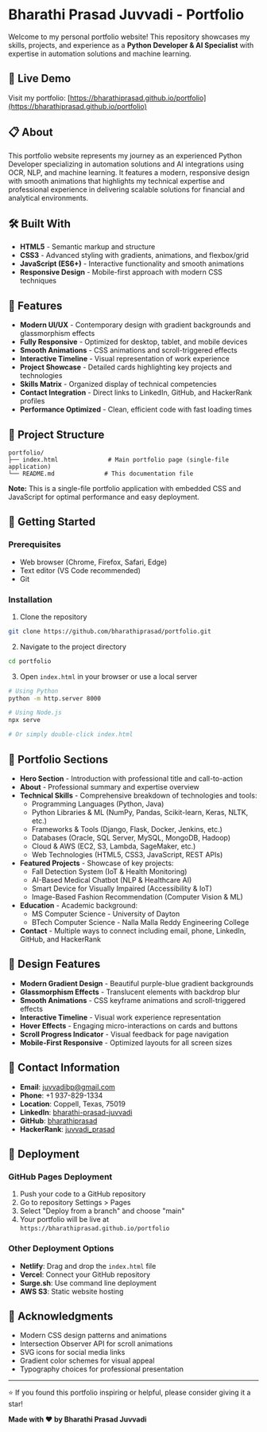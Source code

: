 # Bharathi Prasad Juvvadi - Portfolio

Welcome to my personal portfolio website! This repository showcases my skills, projects, and experience as a **Python Developer & AI Specialist** with expertise in automation solutions and machine learning.

## 🌟 Live Demo

Visit my portfolio: [https://bharathiprasad.github.io/portfolio](https://bharathiprasad.github.io/portfolio)

## 📋 About

This portfolio website represents my journey as an experienced Python Developer specializing in automation solutions and AI integrations using OCR, NLP, and machine learning. It features a modern, responsive design with smooth animations that highlights my technical expertise and professional experience in delivering scalable solutions for financial and analytical environments.

## 🛠️ Built With

- **HTML5** - Semantic markup and structure
- **CSS3** - Advanced styling with gradients, animations, and flexbox/grid
- **JavaScript (ES6+)** - Interactive functionality and smooth animations
- **Responsive Design** - Mobile-first approach with modern CSS techniques

## 🎯 Features

- **Modern UI/UX** - Contemporary design with gradient backgrounds and glassmorphism effects
- **Fully Responsive** - Optimized for desktop, tablet, and mobile devices
- **Smooth Animations** - CSS animations and scroll-triggered effects
- **Interactive Timeline** - Visual representation of work experience
- **Project Showcase** - Detailed cards highlighting key projects and technologies
- **Skills Matrix** - Organized display of technical competencies
- **Contact Integration** - Direct links to LinkedIn, GitHub, and HackerRank profiles
- **Performance Optimized** - Clean, efficient code with fast loading times

## 📂 Project Structure

```
portfolio/
├── index.html              # Main portfolio page (single-file application)
└── README.md              # This documentation file
```

**Note:** This is a single-file portfolio application with embedded CSS and JavaScript for optimal performance and easy deployment.

## 🚀 Getting Started

### Prerequisites
- Web browser (Chrome, Firefox, Safari, Edge)
- Text editor (VS Code recommended)
- Git

### Installation

1. Clone the repository
```bash
git clone https://github.com/bharathiprasad/portfolio.git
```

2. Navigate to the project directory
```bash
cd portfolio
```

3. Open `index.html` in your browser or use a local server
```bash
# Using Python
python -m http.server 8000

# Using Node.js
npx serve

# Or simply double-click index.html
```

## 📱 Portfolio Sections

- **Hero Section** - Introduction with professional title and call-to-action
- **About** - Professional summary and expertise overview
- **Technical Skills** - Comprehensive breakdown of technologies and tools:
  - Programming Languages (Python, Java)
  - Python Libraries & ML (NumPy, Pandas, Scikit-learn, Keras, NLTK, etc.)
  - Frameworks & Tools (Django, Flask, Docker, Jenkins, etc.)
  - Databases (Oracle, SQL Server, MySQL, MongoDB, Hadoop)
  - Cloud & AWS (EC2, S3, Lambda, SageMaker, etc.)
  - Web Technologies (HTML5, CSS3, JavaScript, REST APIs)
- **Featured Projects** - Showcase of key projects:
  - Fall Detection System (IoT & Health Monitoring)
  - AI-Based Medical Chatbot (NLP & Healthcare AI)
  - Smart Device for Visually Impaired (Accessibility & IoT)
  - Image-Based Fashion Recommendation (Computer Vision & ML)
- **Education** - Academic background:
  - MS Computer Science - University of Dayton
  - BTech Computer Science - Nalla Malla Reddy Engineering College
- **Contact** - Multiple ways to connect including email, phone, LinkedIn, GitHub, and HackerRank

## 🎨 Design Features

- **Modern Gradient Design** - Beautiful purple-blue gradient backgrounds
- **Glassmorphism Effects** - Translucent elements with backdrop blur
- **Smooth Animations** - CSS keyframe animations and scroll-triggered effects
- **Interactive Timeline** - Visual work experience representation
- **Hover Effects** - Engaging micro-interactions on cards and buttons
- **Scroll Progress Indicator** - Visual feedback for page navigation
- **Mobile-First Responsive** - Optimized layouts for all screen sizes

## 📧 Contact Information

- **Email**: juvvadibp@gmail.com
- **Phone**: +1 937-829-1334
- **Location**: Coppell, Texas, 75019
- **LinkedIn**: [bharathi-prasad-juvvadi](https://www.linkedin.com/in/bharathi-prasad-juvvadi/)
- **GitHub**: [bharathiprasad](https://github.com/bharathiprasad)
- **HackerRank**: [juvvadi_prasad](https://www.hackerrank.com/profile/juvvadi_prasad)

## 🚀 Deployment

### GitHub Pages Deployment
1. Push your code to a GitHub repository
2. Go to repository Settings > Pages
3. Select "Deploy from a branch" and choose "main"
4. Your portfolio will be live at `https://bharathiprasad.github.io/portfolio`

### Other Deployment Options
- **Netlify**: Drag and drop the `index.html` file
- **Vercel**: Connect your GitHub repository
- **Surge.sh**: Use command line deployment
- **AWS S3**: Static website hosting


## 🙏 Acknowledgments

- Modern CSS design patterns and animations
- Intersection Observer API for scroll animations
- SVG icons for social media links
- Gradient color schemes for visual appeal
- Typography choices for professional presentation

---

⭐ If you found this portfolio inspiring or helpful, please consider giving it a star!

**Made with ❤️ by Bharathi Prasad Juvvadi**
